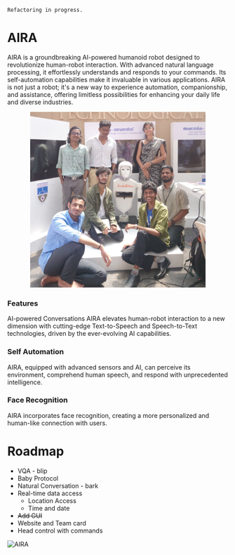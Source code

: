 `Refactoring in progress.`
# AIRA
AIRA is a groundbreaking AI-powered humanoid robot designed to revolutionize human-robot interaction. With advanced natural language processing, it effortlessly understands and responds to your commands. Its self-automation capabilities make it invaluable in various applications. AIRA is not just a robot; it's a new way to experience automation, companionship, and assistance, offering limitless possibilities for enhancing your daily life and diverse industries.

<p align="center">
 <img src="./Images/group-pic.jpg" height="400" width="400">
</p>

### Features
AI-powered Conversations
AIRA elevates human-robot interaction to a new dimension with cutting-edge Text-to-Speech and Speech-to-Text technologies, driven by the ever-evolving AI capabilities.

### Self Automation
AIRA, equipped with advanced sensors and AI, can perceive its environment, comprehend human speech, and respond with unprecedented intelligence.

### Face Recognition
AIRA incorporates face recognition, creating a more personalized and human-like connection with users.

<!-- 
### Self Learning
Aira's capacity to learn from experience ensures its continuous growth and refinement, guaranteeing an ever-improving performance and user experience.
 -->

# Roadmap
 - VQA - blip
 - Baby Protocol
 - Natural Conversation - bark
 - Real-time data access
   - Location Access
   - Time and date
 - ~~Add GUI~~
 - Website and Team card
 - Head control with commands

![AIRA](https://github.com/EurekaBotics/project-AIRA/assets/96014619/74f94667-0aa0-4249-ba34-08176db94b24)
